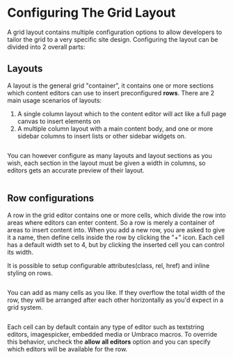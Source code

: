# Configuring The Grid Layout

A grid layout contains multiple configuration options to allow developers to tailor the grid to a very specific site design. Configuring the layout can be divided into 2 overall parts:

## Layouts

A layout is the general grid "container", it contains one or more sections which content editors can use to insert preconfigured **rows**. There are 2 main usage scenarios of layouts:

1. A single column layout which to the content editor will act like a full page canvas to insert elements on
2. A multiple column layout with a main content body, and one or more sidebar columns to insert lists or other sidebar widgets on.

<figure><img src="../../built-in-property-editors/grid-layout/Images/Grid-layout-scenarios.jpg" alt=""><figcaption></figcaption></figure>

You can however configure as many layouts and layout sections as you wish, each section in the layout must be given a width in columns, so editors gets an accurate preview of their layout.

<figure><img src="../../built-in-property-editors/grid-layout/Images/layouts.png" alt=""><figcaption></figcaption></figure>

## Row configurations

A row in the grid editor contains one or more cells, which divide the row into areas where editors can enter content. So a row is merely a container of areas to insert content into. When you add a new row, you are asked to give it a name, then define cells inside the row by clicking the "+" icon. Each cell has a default width set to 4, but by clicking the inserted cell you can control its width.

It is possible to setup configurable attributes(class, rel, href) and inline styling on rows.

<figure><img src="../../built-in-property-editors/grid-layout/Images/rows.png" alt=""><figcaption></figcaption></figure>

You can add as many cells as you like. If they overflow the total width of the row, they will be arranged after each other horizontally as you'd expect in a grid system.

<figure><img src="../../built-in-property-editors/grid-layout/Images/Grid-config.png" alt=""><figcaption></figcaption></figure>

Each cell can by default contain any type of editor such as textstring editors, imagespicker, embedded media or Umbraco macros. To override this behavior, uncheck the **allow all editors** option and you can specify which editors will be available for the row.
